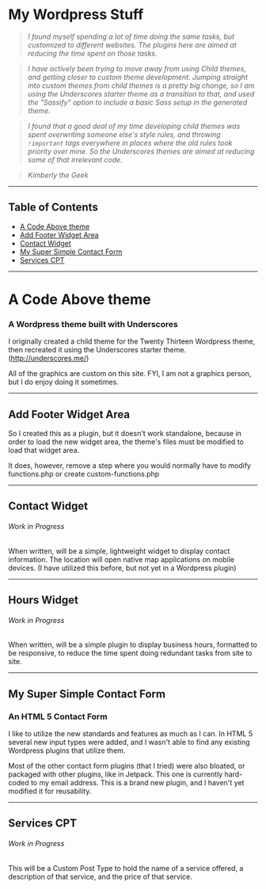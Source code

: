 # My Wordpress Stuff

> _I found myself spending a lot of time doing the same tasks, but customized to different websites. The plugins here are aimed at reducing the time spent on those tasks._

> _I have actively been trying to move away from using Child themes, and getting closer to custom theme development. Jumping straight into custom themes from child themes is a pretty big change, so I am using the Underscores starter theme as a transition to that, and used the "Sassify" option to include a basic Sass setup in the generated theme._

> _I found that a good deal of my time developing child themes was spent overwriting someone else's style rules, and throwing `!important` tags everywhere in places where the old rules took priority over mine. So the Underscores themes are aimed at reducing some of that irrelevant code._

> _Kimberly the Geek_

___

## Table of Contents

 - [A Code Above theme](#a-code-above-theme)
 - [Add Footer Widget Area](#add-footer-widget-area)
 - [Contact Widget](#contact-widget)
 - [My Super Simple Contact Form](#my-super-simple-contact-form)
 - [Services CPT](#services-cpt)


___


# A Code Above theme
### A Wordpress theme built with Underscores

I originally created a child theme for the Twenty Thirteen Wordpress theme, then recreated it using the Underscores starter theme. (http://underscores.me/)

All of the graphics are custom on this site. FYI, I am not a graphics person, but I do enjoy doing it sometimes.


___


## Add Footer Widget Area

So I created this as a plugin, but it doesn't work standalone, because in order to load the new widget area, the theme's files must be modified to load that widget area. 

It does, however, remove a step where you would normally have to modify functions.php or create custom-functions.php


___

## Contact Widget
###### _Work in Progress_

When written, will be a simple, lightweight widget to display contact information. The location will open native map applications on mobile devices. (I have utilized this before, but not yet in a Wordpress plugin)


___

## Hours Widget
###### _Work in Progress_

When written, will be a simple plugin to display business hours, formatted to be responsive, to reduce the time spent doing redundant tasks from site to site.


___

## My Super Simple Contact Form
### An HTML 5 Contact Form

I like to utilize the new standards and features as much as I can. In HTML 5 several new input types were added, and I wasn't able to find any existing Wordpress plugins that utilize them.

Most of the other contact form plugins (that I tried) were also bloated, or packaged with other plugins, like in Jetpack. This one is currently hard-coded to my email address. This is a brand new plugin, and I haven't yet modified it for reusability.


___

## Services CPT
###### _Work in Progress_

This will be a Custom Post Type to hold the name of a service offered, a description of that service, and the price of that service. 
